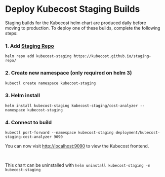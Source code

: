 # Deploy Kubecost Staging Builds

Staging builds for the Kubecost helm chart are produced daily before moving to production. 
To deploy one of these builds, complete the following steps: 

### 1. Add [Staging Repo](https://github.com/kubecost/staging-repo)

```
helm repo add kubecost-staging https://kubecost.github.io/staging-repo/
```

### 2. Create new namespace (only required on helm 3)

```
kubectl create namespace kubecost-staging
```

### 3. Helm install 

```
helm install kubecost-staging kubecost-staging/cost-analyzer --namespace kubecost-staging
```

### 4. Connect to build

```
kubectl port-forward --namespace kubecost-staging deployment/kubecost-staging-cost-analyzer 9090
```

You can now visit <http://localhost:9090> to view the Kubecost frontend.

<br/>  

This chart can be uninstalled with `helm uninstall kubecost-staging -n kubecost-staging`
